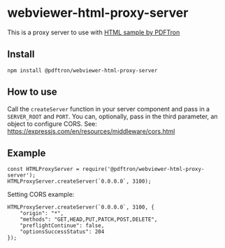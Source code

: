 # webviewer-html-proxy-server
This is a proxy server to use with [HTML sample by PDFTron](https://github.com/PDFTron/webviewer-html-annotate-proxy)

## Install

```
npm install @pdftron/webviewer-html-proxy-server
```

## How to use

Call the `createServer` function in your server component and pass in a `SERVER_ROOT` and `PORT`. You can, optionally, pass in the third parameter, an object to configure CORS. See: https://expressjs.com/en/resources/middleware/cors.html

## Example
```
const HTMLProxyServer = require('@pdftron/webviewer-html-proxy-server');
HTMLProxyServer.createServer(`0.0.0.0`, 3100);
```

Setting CORS example:

```
HTMLProxyServer.createServer(`0.0.0.0`, 3100, {
    "origin": "*",
    "methods": "GET,HEAD,PUT,PATCH,POST,DELETE",
    "preflightContinue": false,
    "optionsSuccessStatus": 204
});
```

